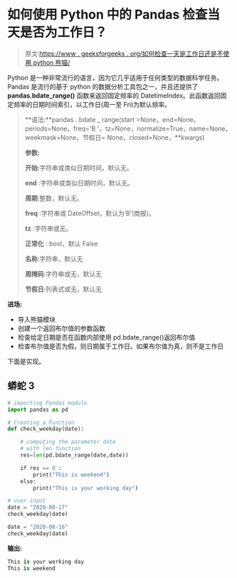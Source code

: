 # 如何使用 Python 中的 Pandas 检查当天是否为工作日？

> 原文:[https://www . geeksforgeeks . org/如何检查一天是工作日还是不使用 python 熊猫/](https://www.geeksforgeeks.org/how-to-check-whether-the-day-is-a-weekday-or-not-using-pandas-in-python/)

Python 是一种非常流行的语言，因为它几乎适用于任何类型的数据科学任务。Pandas 是流行的基于 python 的数据分析工具包之一，并且还提供了 **pandas.bdate_range()** 函数来返回固定频率的 DatetimeIndex。此函数返回固定频率的日期时间索引，以工作日(周一至 Fri)为默认频率。

> **语法:**pandas . bdate _ range(start =None，end=None，periods=None，freq='B '，tz=None，normalize=True，name=None，weekmask=None，节假日= None，closed=None，**kwargs)
> 
> **参数:**
> 
> **开始**:字符串或类似日期时间，默认无。
> 
> **end** :字符串或类似日期时间，默认无。
> 
> **周期**:整数，默认无。
> 
> **freq** :字符串或 DateOffset，默认为‘B’(商报)。
> 
> **tz** :字符串或无。
> 
> **正常化** : bool，默认 False
> 
> **名称**:字符串，默认无
> 
> **周掩码**:字符串或无，默认无
> 
> **节假日**:列表式或无，默认无

**进场:**

*   导入熊猫模块
*   创建一个返回布尔值的参数函数
*   检查给定日期是否在函数内部使用 pd.bdate_range()返回布尔值
*   检查布尔值是否为假，则日期属于工作日。如果布尔值为真，则不是工作日

下面是实现。

## 蟒蛇 3

```py
# importing Pandas module
import pandas as pd

# Creating a Function
def check_weekday(date):

    # computing the parameter date
    # with len function
    res=len(pd.bdate_range(date,date))

    if res == 0 :
        print("This is weekend")
    else:
        print("This is your working day") 

# user input
date = "2020-08-17"
check_weekday(date)

date = "2020-08-16"
check_weekday(date)
```

**输出:**

```py
This is your working day
This is weekend
```
